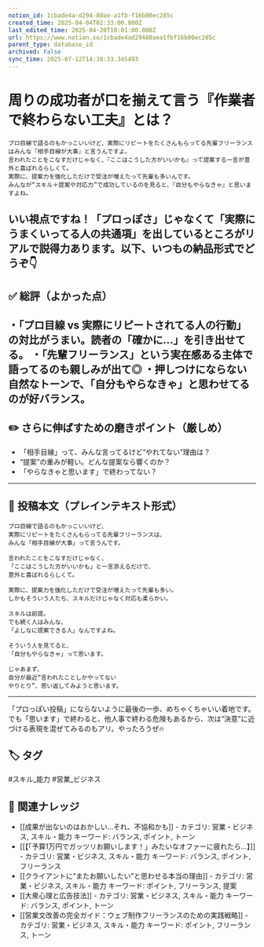 ```yaml
---
notion_id: 1cbade4a-d294-80ae-a1fb-f16b00ec285c
created_time: 2025-04-04T02:33:00.000Z
last_edited_time: 2025-04-20T18:01:00.000Z
url: https://www.notion.so/1cbade4ad29480aea1fbf16b00ec285c
parent_type: database_id
archived: False
sync_time: 2025-07-12T14:38:33.345493
---
```


# 周りの成功者が口を揃えて言う『作業者で終わらない工夫』とは？

```plain text
プロ目線で語るのもかっこいいけど、実際にリピートをたくさんもらってる先輩フリーランスはみんな『相手目線が大事』と言うんですよ。
言われたことをこなすだけじゃなく、『ここはこうした方がいいかも』って提案する一言が意外と喜ばれるらしくて。
実際に、提案力を強化しただけで受注が増えたって先輩も多いんです。
みんなが“スキル＋提案や対応力”で成功しているのを見ると、『自分もやらなきゃ』と思いますよね。
```
いい視点ですね！「プロっぽさ」じゃなくて「実際にうまくいってる人の共通項」を出しているところがリアルで説得力あります。以下、いつもの納品形式でどうぞ👇
---
## ✅ 総評（よかった点）
・「プロ目線 vs 実際にリピートされてる人の行動」の対比がうまい。読者の「確かに…」を引き出せてる。
・「先輩フリーランス」という実在感ある主体で語ってるのも親しみが出て◎
・押しつけにならない自然なトーンで、「自分もやらなきゃ」と思わせてるのが好バランス。
---
## ✏️ さらに伸ばすための磨きポイント（厳しめ）
- 「相手目線」って、みんな言ってるけど“やれてない”理由は？
- “提案”の重みが軽い。どんな提案なら響くのか？
- 「やらなきゃと思います」で終わってない？
---
## 📄 投稿本文（プレインテキスト形式）
```plain text
プロ目線で語るのもかっこいいけど、
実際にリピートをたくさんもらってる先輩フリーランスは、
みんな「相手目線が大事」って言うんです。

言われたことをこなすだけじゃなく、
「ここはこうした方がいいかも」と一言添えるだけで、
意外と喜ばれるらしくて。

実際に、提案力を強化しただけで受注が増えたって先輩も多い。
しかもそういう人たち、スキルだけじゃなく対応も柔らかい。

スキルは前提。
でも続く人はみんな、
「よしなに提案できる人」なんですよね。

そういう人を見てると、
「自分もやらなきゃ」って思います。

じゃあまず、
自分が最近“言われたことしかやってない
やりとり”、思い返してみようと思います。

```
---
「プロっぽい投稿」にならないように最後の一歩、めちゃくちゃいい着地です。でも「思います」で終わると、他人事で終わる危険もあるから、次は“決意”に近づける表現を混ぜてみるのもアリ。やったろうぜ🔥

## 🏷️ タグ
#スキル_能力 #営業_ビジネス

## 🔗 関連ナレッジ
- [[成果が出ないのはおかしい…それ、不協和かも]] - カテゴリ: 営業・ビジネス, スキル・能力 キーワード: バランス, ポイント, トーン
- [[【「予算1万円でガッツリお願いします！」みたいなオファーに疲れたら…】]] - カテゴリ: 営業・ビジネス, スキル・能力 キーワード: バランス, ポイント, フリーランス
- [[クライアントに“またお願いしたい”と思わせる本当の理由]] - カテゴリ: 営業・ビジネス, スキル・能力 キーワード: ポイント, フリーランス, 提案
- [[大衆心理と広告技法]] - カテゴリ: 営業・ビジネス, スキル・能力 キーワード: バランス, ポイント, トーン
- [[営業文改善の完全ガイド：ウェブ制作フリーランスのための実践戦略]] - カテゴリ: 営業・ビジネス, スキル・能力 キーワード: ポイント, フリーランス, トーン
